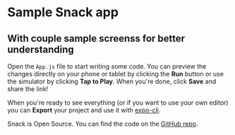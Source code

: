 # Sample Snack app
## With couple sample screenss for better understanding

Open the `App.js` file to start writing some code. You can preview the changes directly on your phone or tablet by clicking the **Run** button or use the simulator by clicking **Tap to Play**. When you're done, click **Save** and share the link!

When you're ready to see everything (or if you want to use your own editor) you can **Export** your project and use it with [expo-cli](https://docs.expo.io/versions/latest/introduction/installation.html).


Snack is Open Source. You can find the code on the [GitHub repo](https://github.com/expo/snack-web).
